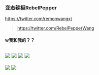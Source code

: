 ### 变态辣椒RebelPepper
https://twitter.com/remonwangxt
>https://twitter.com/RebelPepperWang
![]()
#### w我和我的？？
![](https://pbs.twimg.com/media/EFuJZPtWoAAcx8F?format=jpg&name=4096x4096)
![](https://pbs.twimg.com/media/EFuJZPvWsAAJkXj?format=jpg&name=4096x4096)
![](https://pbs.twimg.com/media/EFuJZPvXoAY4jzn?format=jpg&name=4096x4096)
![](https://pbs.twimg.com/media/EFuJZPwW4AE0_RJ?format=jpg&name=4096x4096)
---
![](https://pbs.twimg.com/media/DO2KPL8X0AA6Fys?format=jpg&name=4096x4096)
![](https://pbs.twimg.com/media/Dmgp2ozWwAEesGP?format=jpg&name=4096x4096)
